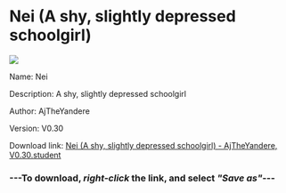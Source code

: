 # Nei (A shy, slightly depressed schoolgirl)

<img src = "https://raw.githubusercontent.com/Arbiter1223/Daigaku-Gurashi-Custom-Students/master/Students/Files/Nei%20(A%20shy%2C%20slightly%20depressed%20schoolgirl).png">

Name: Nei

Description: A shy, slightly depressed schoolgirl

Author: AjTheYandere

Version: V0.30

Download link: <a href="https://raw.githubusercontent.com/Arbiter1223/Daigaku-Gurashi-Custom-Students/master/Students/Files/Nei%20(A%20shy%2C%20slightly%20depressed%20schoolgirl)%20-%20AjTheYandere%2C%20V0.30.student">Nei (A shy, slightly depressed schoolgirl) - AjTheYandere, V0.30.student</a>

### ---**To download, _right-click_ the link, and select _"Save as"_**---
